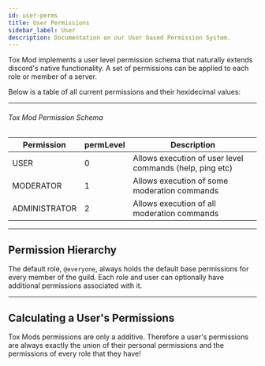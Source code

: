 ```yaml
---
id: user-perms
title: User Permissions
sidebar_label: User
description: Documentation on our User based Permission System.
---
```


Tox Mod implements a user level permission schema that naturally extends discord's native functionality. 
A set of permissions can be applied to each role or member of a server.

Below is a table of all current permissions and their hexidecimal values:

---

###### Tox Mod Permission Schema

| Permission                 | permLevel              | Description                                                 |
| -------------------------- | ---------------------- | ----------------------------------------------------------- |
| USER                       | 0                      | Allows execution of user level commands (help, ping etc)    |
| MODERATOR                  | 1                      | Allows execution of some moderation commands                |
| ADMINISTRATOR              | 2                      | Allows execution of all moderation commands                 |

---

## Permission Hierarchy

The default role, `@everyone`, always holds the default base permissions for every member of the guild. Each role and user can optionally have additional permissions associated with it.

---

## Calculating a User's Permissions

Tox Mods permissions are only a additive. 
Therefore a user's permissions are always exactly the union of their personal permissions and the permissions of every role that they have!

